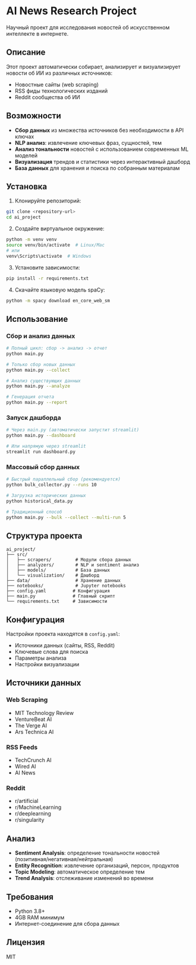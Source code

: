 # AI News Research Project

Научный проект для исследования новостей об искусственном интеллекте в интернете.

## Описание

Этот проект автоматически собирает, анализирует и визуализирует новости об ИИ из различных источников:
- Новостные сайты (web scraping)
- RSS фиды технологических изданий
- Reddit сообщества об ИИ

## Возможности

- **Сбор данных** из множества источников без необходимости в API ключах
- **NLP анализ**: извлечение ключевых фраз, сущностей, тем
- **Анализ тональности** новостей с использованием современных ML моделей
- **Визуализация** трендов и статистики через интерактивный дашборд
- **База данных** для хранения и поиска по собранным материалам

## Установка

1. Клонируйте репозиторий:
```bash
git clone <repository-url>
cd ai_project
```

2. Создайте виртуальное окружение:
```bash
python -m venv venv
source venv/bin/activate  # Linux/Mac
# или
venv\Scripts\activate  # Windows
```

3. Установите зависимости:
```bash
pip install -r requirements.txt
```

4. Скачайте языковую модель spaCy:
```bash
python -m spacy download en_core_web_sm
```

## Использование

### Сбор и анализ данных

```bash
# Полный цикл: сбор -> анализ -> отчет
python main.py

# Только сбор новых данных
python main.py --collect

# Анализ существующих данных
python main.py --analyze

# Генерация отчета
python main.py --report
```

### Запуск дашборда

```bash
# Через main.py (автоматически запустит streamlit)
python main.py --dashboard

# Или напрямую через streamlit
streamlit run dashboard.py
```

### Массовый сбор данных

```bash
# Быстрый параллельный сбор (рекомендуется)
python bulk_collector.py --runs 10

# Загрузка исторических данных
python historical_data.py

# Традиционный способ
python main.py --bulk --collect --multi-run 5
```

## Структура проекта

```
ai_project/
├── src/
│   ├── scrapers/         # Модули сбора данных
│   ├── analyzers/        # NLP и sentiment анализ
│   ├── models/           # База данных
│   └── visualization/    # Дашборд
├── data/                 # Хранение данных
├── notebooks/            # Jupyter notebooks
├── config.yaml          # Конфигурация
├── main.py              # Главный скрипт
└── requirements.txt     # Зависимости
```

## Конфигурация

Настройки проекта находятся в `config.yaml`:
- Источники данных (сайты, RSS, Reddit)
- Ключевые слова для поиска
- Параметры анализа
- Настройки визуализации

## Источники данных

### Web Scraping
- MIT Technology Review
- VentureBeat AI
- The Verge AI
- Ars Technica AI

### RSS Feeds
- TechCrunch AI
- Wired AI
- AI News

### Reddit
- r/artificial
- r/MachineLearning
- r/deeplearning
- r/singularity

## Анализ

- **Sentiment Analysis**: определение тональности новостей (позитивная/негативная/нейтральная)
- **Entity Recognition**: извлечение организаций, персон, продуктов
- **Topic Modeling**: автоматическое определение тем
- **Trend Analysis**: отслеживание изменений во времени

## Требования

- Python 3.8+
- 4GB RAM минимум
- Интернет-соединение для сбора данных

## Лицензия

MIT